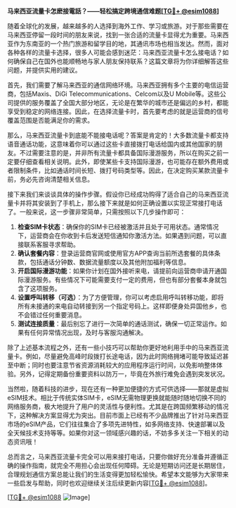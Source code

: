 **马来西亚流量卡怎麽接電話？——轻松搞定跨境通信难题[[TG💪+ @esim1088](https://t.me/s/esim1088)]**

随着全球化的发展，越来越多的人选择到海外工作、学习或旅游。对于那些需要在马来西亚停留一段时间的朋友来说，找到一张合适的流量卡显得尤为重要。马来西亚作为东南亚的一个热门旅游和留学目的地，其通讯市场也相当发达。然而，面对各种各样的流量卡选择，很多人可能会感到迷茫：马来西亚流量卡怎么接电话？如何确保自己在国外也能顺畅地与家人朋友保持联系？这篇文章将为你详细解答这些问题，并提供实用的建议。

首先，我们需要了解马来西亚的通信网络环境。马来西亚拥有多个主要的电信运营商，包括Maxis、DiGi Telecommunications、Celcom以及U Mobile等。这些公司提供的服务覆盖了全国大部分地区，无论是在繁华的城市还是偏远的乡村，都能享受到稳定的网络连接。因此，在选择流量卡时，首先要考虑的就是运营商的信号覆盖范围是否能满足你的需求。

那么，马来西亚流量卡到底能不能接电话呢？答案是肯定的！大多数流量卡都支持语音通话功能，这意味着你可以通过这些卡直接拨打电话给国内或其他国家的朋友。不过需要注意的是，并非所有流量卡都具备国际漫游服务，所以在购买之前一定要仔细查看相关说明。此外，即使某些卡支持国际漫游，也可能存在额外费用或者限制条件，比如通话时间长短、拨打号码类型等。因此，在决定购买某款流量卡前，务必先咨询清楚相关信息。

接下来我们来谈谈具体的操作步骤。假设你已经成功购得了适合自己的马来西亚流量卡并将其安装到了手机上，那么接下来就是如何正确设置以实现正常接打电话了。一般来说，这一步骤非常简单，只需按照以下几步操作即可：

1. **检查SIM卡状态**：确保你的SIM卡已经被激活并且处于可用状态。通常情况下，运营商会在你收到卡后发送短信通知你激活方法。如果遇到问题，可以直接联系客服寻求帮助。
2. **确认套餐内容**：登录运营商官网或使用官方APP查询当前所选套餐的具体条款，包括通话分钟数、数据流量额度以及其他附加福利等信息。
3. **开启国际漫游功能**：如果你计划在国外接听来电，请提前向运营商申请开通国际漫游服务。有些情况下可能需要支付一定的费用，但也有部分套餐本身就包含了这项服务。
4. **设置呼叫转移（可选）**：为了方便管理，你可以考虑启用呼叫转移功能，即将所有未接通的来电自动转接到另一个指定号码上。这样即便身处异国他乡，也不会错过任何重要消息。
5. **测试连接质量**：最后别忘了进行一次简单的通话测试，确保一切正常运作。如果有任何异常情况出现，及时与客服沟通解决。

除了上述基本流程之外，还有一些小技巧可以帮助你更好地利用手中的马来西亚流量卡。例如，尽量避免高峰时段拨打长途电话，因为此时网络拥堵可能导致延迟甚至中断；同时也要注意节省资源消耗较大的应用程序运行时间，以免影响整体体验。另外，记得定期备份重要资料以防万一，毕竟在外旅行难免会遇到突发状况。

当然啦，随着科技的进步，现在还有一种更加便捷的方式可供选择——那就是虚拟eSIM技术。相比于传统实体SIM卡，eSIM无需物理更换就能随时随地切换不同的网络服务商，极大地提升了用户的灵活性与便利性。尤其是在跨国频繁移动的情况下，这种解决方案显得尤为突出。目前市面上已经有不少品牌推出了针对马来西亚市场的eSIM产品，它们往往集合了多项先进特性，如多网络支持、快速部署以及全天候技术支持等等。如果你对这一领域感兴趣的话，不妨多多关注一下相关的动态资讯哦！

总而言之，马来西亚流量卡完全可以用来接打电话，只要你做好充分准备并遵循正确的操作指南，就完全不用担心会出现任何障碍。无论是短期访问还是长期居住，合理规划通信方案总能让我们的生活变得更加轻松愉快。希望本文能够为大家带来一些启发与帮助，同时也欢迎继续关注后续更新内容[[TG💪+ @esim1088](https://t.me/s/esim1088)]。

[[TG💪+ @esim1088](https://t.me/s/esim1088) ![Image](https://i.postimg.cc/4NQfJmqS/Snipaste-2025-05-13-00-14-12.png)]